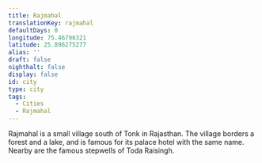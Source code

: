 ```yaml
---
title: Rajmahal
translationKey: rajmahal
defaultDays: 0
longitude: 75.46796321
latitude: 25.896275277
alias: ''
draft: false
nighthalt: false
display: false
id: city
type: city
tags:
  - Cities
  - Rajmahal
---
```

Rajmahal is a small village south of Tonk in Rajasthan. The village borders a forest and a lake, and is famous for its palace hotel with the same name. Nearby are the famous stepwells of Toda Raisingh.